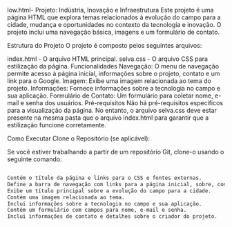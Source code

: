 
low.html-
Projeto: Indústria, Inovação e Infraestrutura
Este projeto é uma página HTML que explora temas relacionados à evolução do campo para a cidade, mudança e oportunidades no contexto da tecnologia e inovação. O projeto inclui uma navegação básica, imagens e um formulário de contato.

Estrutura do Projeto
O projeto é composto pelos seguintes arquivos:

index.html - O arquivo HTML principal.
selva.css - O arquivo CSS para estilização da página.
Funcionalidades
Navegação: O menu de navegação permite acesso à página inicial, informações sobre o projeto, contato e um link para o Google.
Imagem: Exibe uma imagem relacionada ao tema do projeto.
Informações: Fornece informações sobre a tecnologia no campo e sua aplicação.
Formulário de Contato: Um formulário para coletar nome, e-mail e senha dos usuários.
Pré-requisitos
Não há pré-requisitos específicos para a visualização da página. No entanto, o arquivo selva.css deve estar presente na mesma pasta que o arquivo index.html para garantir que a estilização funcione corretamente.

Como Executar
Clone o Repositório (se aplicável):

Se você estiver trabalhando a partir de um repositório Git, clone-o usando o seguinte comando:

```bash git clone https://github.com/antonio91939/low.html-.git

Contém o título da página e links para o CSS e fontes externas.
Define a barra de navegação com links para a página inicial, sobre, contato e Google.
Exibe um título principal sobre a evolução do campo para a cidade.
Contém uma imagem relacionada ao tema.
Inclui informações sobre a tecnologia no campo e sua aplicação.
Contém um formulário com campos para nome, e-mail e senha.
Inclui informações de contato e detalhes sobre o criador do projeto.
